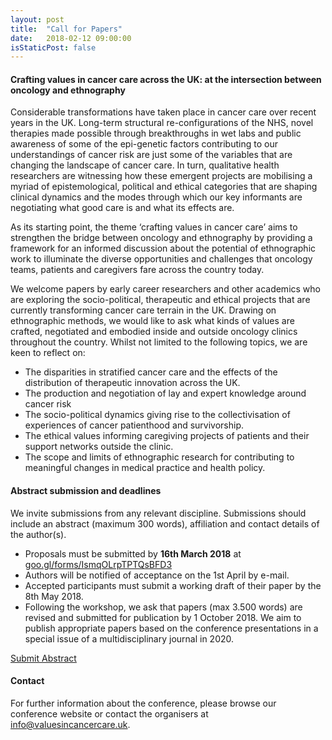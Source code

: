 ```yaml
---
layout: post
title:  "Call for Papers"
date:   2018-02-12 09:00:00
isStaticPost: false
---
```


#### Crafting values in cancer care across the UK: at the intersection between oncology and ethnography

Considerable transformations have taken place in cancer care over recent years in the UK. Long-term structural re-configurations of the NHS, novel therapies made possible through breakthroughs in wet labs and public awareness of some of the epi-genetic factors contributing to our understandings of cancer risk are just some of the variables that are changing the landscape of cancer care. In turn, qualitative health researchers are witnessing how these emergent projects are mobilising a myriad of epistemological, political and ethical categories that are shaping clinical dynamics and the modes through which our key informants are negotiating what good care is and what its effects are.

As its starting point, the theme ‘crafting values in cancer care’ aims to strengthen the bridge between oncology and ethnography by providing a framework for an informed discussion about the potential of ethnographic work to illuminate the diverse opportunities and challenges that oncology teams, patients and caregivers fare across the country today.

We welcome papers by early career researchers and other academics who are exploring the socio-political, therapeutic and ethical projects that are currently transforming cancer care terrain in the UK. Drawing on ethnographic methods, we would like to ask what kinds of values are crafted, negotiated and embodied inside and outside oncology clinics throughout the country. Whilst not limited to the following topics, we are keen to reflect on:

* The disparities in stratified cancer care and the effects of the distribution of therapeutic innovation across the UK.
* The production and negotiation of lay and expert knowledge around cancer risk
* The socio-political dynamics giving rise to the collectivisation of experiences of cancer patienthood and survivorship.
* The ethical values informing caregiving projects of patients and their support networks outside the clinic.
* The scope and limits of ethnographic research for contributing to meaningful changes in medical practice and health policy.

#### Abstract submission and deadlines
We invite submissions from any relevant discipline. Submissions should include an abstract (maximum 300 words), affiliation and contact details of the author(s).
* Proposals must be submitted by __16th March 2018__ at [goo.gl/forms/IsmqOLrpTPTQsBFD3](https://goo.gl/forms/IsmqOLrpTPTQsBFD3)
* Authors will be notified of acceptance on the 1st April by e-mail.
* Accepted participants must submit a working draft of their paper by the 8th May 2018.
* Following the workshop, we ask that papers (max 3.500 words) are revised and submitted for publication by 1 October 2018. We aim to publish appropriate papers based on the conference presentations in a special issue of a multidisciplinary journal in 2020.

<div class="col-md-4 text-center">
<a href="https://goo.gl/forms/IsmqOLrpTPTQsBFD3" class="btn btn-primary waves-effect waves-button waves-light waves-float" target="_blank">Submit Abstract</a>
</div>

#### Contact
For further information about the conference, please browse our conference website or contact the organisers at [info@valuesincancercare.uk](mailto:info@valuesincancercare.uk).
